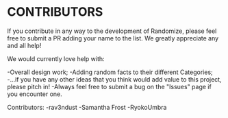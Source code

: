 # CONTRIBUTORS

If you contribute in any way to the development of Randomize, please feel free to submit a PR adding your name to the list. We greatly appreciate any and all help!

We would currently love help with: 

-Overall design work;
-Adding random facts to their different Categories;
-...if you have any other ideas that you think would add value to this project, please pitch in!
-Always feel free to submit a bug on the "Issues" page if you encounter one.

Contributors: 
-rav3ndust
-Samantha Frost
-RyokoUmbra
